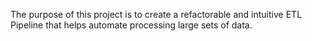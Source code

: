 The purpose of this project is to create a refactorable and intuitive ETL Pipeline that helps automate processing large sets of data.